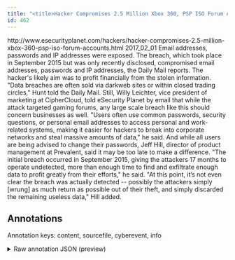 ```yaml
---
title: "<title>Hacker Compromises 2.5 Million Xbox 360, PSP ISO Forum Accounts</title>"
id: 462
---
```


<title>Hacker Compromises 2.5 Million Xbox 360, PSP ISO Forum Accounts</title>
<source> http://www.esecurityplanet.com/hackers/hacker-compromises-2.5-million-xbox-360-psp-iso-forum-accounts.html </source>
<date> 2017_02_01 </date>
<text>
Email addresses, passwords and IP addresses were exposed.
The breach, which took place in September 2015 but was only recently disclosed, compromised email addresses, passwords and IP addresses, the Daily Mail reports.
The hacker's likely aim was to profit financially from the stolen information.
"Data breaches are often sold via darkweb sites or within closed trading circles," Hunt told the Daily Mail.
Still, Willy Leichter, vice president of marketing at CipherCloud, told eSecurity Planet by email that while the attack targeted gaming forums, any large scale breach like this should concern businesses as well.
"Users often use common passwords, security questions, or personal email addresses to access personal and work-related systems, making it easier for hackers to break into corporate networks and steal massive amounts of data," he said.
And while all users are being advised to change their passwords, Jeff Hill, director of product management at Prevalent, said it may be too late to make a difference.
"The initial breach occurred in September 2015, giving the attackers 17 months to operate undetected, more than enough time to find and exfiltrate enough data to profit greatly from their efforts," he said.
"At this point, it’s not even clear the breach was actually detected -- possibly the attackers simply [wrung] as much return as possible out of their theft, and simply discarded the remaining useless data," Hill added.
</text>



## Annotations

Annotation keys: content, sourcefile, cyberevent, info

<details>
<summary>Raw annotation JSON (preview)</summary>

```json
{
  "content": "Email addresses, passwords and IP addresses were exposed. The breach, which took place in September 2015 but was only recently disclosed, compromised email addresses, passwords and IP addresses, the Daily Mail reports. The hacker's likely aim was to profit financially from the stolen information. \"Data breaches are often sold via darkweb sites or within closed trading circles,\" Hunt told the Daily Mail. Still, Willy Leichter, vice president of marketing at CipherCloud, told eSecurity Planet by email that while the attack targeted gaming forums, any large scale breach like this should concern businesses as well. \"Users often use common passwords, security questions, or personal email addresses to access personal and work-related systems, making it easier for hackers to break into corporate networks and steal massive amounts of data,\" he said. And while all users are being advised to change their passwords, Jeff Hill, director of product management at Prevalent, said it may be too late to make a difference. \"The initial breach occurred in September 2015, giving the attackers 17 months to operate undetected, more than enough time to find and exfiltrate enough data to profit greatly from their efforts,\" he said. \"At this point, it\u2019s not even clear the breach was actually detected -- possibly the attackers simply [wrung] as much return as possible out of their theft, and simply discarded the remaining useless data,\" Hill added.",
  "sourcefile": "462.txt",
  "cyberevent": {
    "hopper": [
      {
        "index": 0,
        "relation": "Same",
        "events": [
          {
            "index": "E1",
            "type": "Attack",
            "realis": "Generic",
            "nugget": {
              "startOffset": 813,
              "index": "T1",
              "endOffset": 818,
              "text": "steal"
            },
            "argument": [
              {
                "index": "T10",
                "text": "data",
                "endOffset": 842,
                "role": {
                  "type": "Compromised-Data"
                },
                "startOffset": 838,
                "type": "Data"
              },
              {
                "index": "T11",
                "text": "massive amounts",
                "endOffset": 834,
                "role": {
                  "type": "Number-of-Data"
                },
                "startOffset": 819,
                "type": "Number"
              }
            ],
            "subtype": "Databreach"
          },
          {
            "index": "E3",
            "type": "Attack",
            "realis": "Generic",
            "nugget": {
              "startOffset": 779,
              "index": "T9",
              "endOffset": 789,
              "text": "break into"
            },
            "argument": [
              {
                "index": "T2",
                "text": "corporate networks",
                "endOffset": 808,
                "role": {
                  "type": "Victim"
                },
                "startOffset": 790,
                "type": "System"
              },
              {
                "index": "T12",
                "text": "hackers",
                "endOffset": 775,
                "role": {
                  "type": "Attacker"
                },
                "startOffset": 768,
                "type": "Person"
              }
            ],
            "subtype": "Databreach"
          }
        ]
      },
      {
        "index": 1,
        "relation": "Same",
        "events": [
          {
            "index": "E7",
            "type": "Attack",
            "realis": "Actual",
            "nugget": {
              "startOffset": 138,
              "index": "T23",
              "endOffset": 149,
              "text": "compromised"
            },
            "argument": [
              {
                "index": "T4",
                "text": "email addresses",
                "endOff
```
</details>
